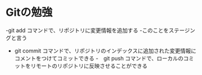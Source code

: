 # Gitの勉強
-git add コマンドで、リポジトリに変更情報を追加する
    -このことをステージングと言う
- git commit コマンドで、リポジトリのインデックスに追加された変更情報にコメントをつけてコミットできる
-　git push コマンドで、ローカルのコミットをリモートのリポジトリに反映させることができる